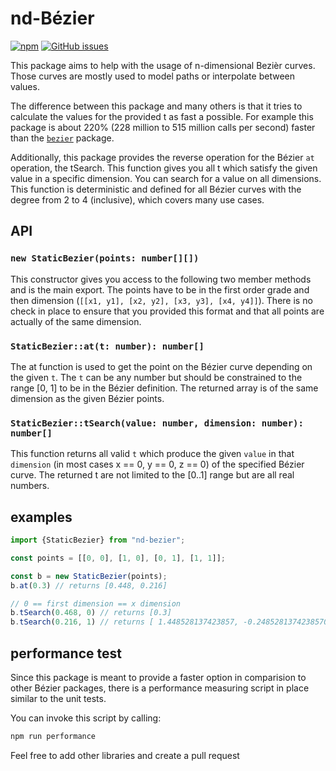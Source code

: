 # nd-Bézier

[![npm](https://img.shields.io/npm/v/nd-bezier.svg)](https://www.npmjs.com/package/nd-bezier)
[![GitHub issues](https://img.shields.io/github/issues/Feirell/nd-bezier.svg)](https://github.com/Feirell/nd-bezier/issues)

This package aims to help with the usage of n-dimensional Bezièr curves. Those curves are mostly used to model paths or interpolate between values.

The difference between this package and many others is that it tries to calculate the values for the provided t as fast a possible. For example this package is about 220% (228 million to 515 million calls per second) faster than the [`bezier`](https://npmjs.org/package/bezier) package.

Additionally, this package provides the reverse operation for the Bézier `at` operation, the tSearch. This function gives you all t which satisfy the given value in a specific dimension. You can search for a value on all dimensions. This function is deterministic and defined for all Bézier curves with the degree from 2 to 4 (inclusive), which covers many use cases.

## API

### `new StaticBezier(points: number[][])`

This constructor gives you access to the following two member methods and is the main export. The points have to be in the first order grade and then dimension (`[[x1, y1], [x2, y2], [x3, y3], [x4, y4]]`). There is no check in place to ensure that you provided this format and that all points are actually of the same dimension.

### `StaticBezier::at(t: number): number[]`

The at function is used to get the point on the Bézier curve depending on the given `t`. The `t` can be any number but should be constrained to the range [0, 1] to be in the Bézier definition. The returned array is of the same dimension as the given Bézier points.

### `StaticBezier::tSearch(value: number, dimension: number): number[]` 

This function returns all valid `t` which produce the given `value` in that `dimension` (in most cases x == 0, y == 0, z == 0) of the specified Bézier curve. The returned t are not limited to the [0..1] range but are all real numbers.

## examples

```typescript
import {StaticBezier} from "nd-bezier";

const points = [[0, 0], [1, 0], [0, 1], [1, 1]];

const b = new StaticBezier(points);
b.at(0.3) // returns [0.448, 0.216]

// 0 == first dimension == x dimension 
b.tSearch(0.468, 0) // returns [0.3]
b.tSearch(0.216, 1) // returns [ 1.448528137423857, -0.24852813742385704, 0.3 ]
```

## performance test

Since this package is meant to provide a faster option in comparision to other Bézier packages, there is a performance measuring script in place similar to the unit tests.

You can invoke this script by calling: 

```bash
npm run performance
```

Feel free to add other libraries and create a pull request
